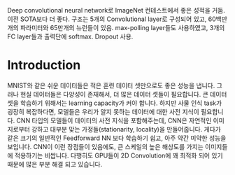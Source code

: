 Deep convolutional neural network로 ImageNet 컨테스트에서 좋은 성적을 거둠. 이전 SOTA보다 더 좋다.
구조는 5개의 Convolutional layer로 구성되어 있고, 60백만개의 파라미터와 65만개의 뉴런들이 있음. max-polling layer들도 사용하였고, 3개의 FC layer들과 출력단에 softmax.
Dropout 사용.

# Introduction
MNIST와 같은 쉬운 데이터들은 적은 훈련 데이터 셋만으로도 좋은 성능을 냅니다.
그러나 현실 데이터들은 다양성이 존재해서, 더 많은 데이터 셋들이 필요합니다.
큰 데이터 셋을 학습하기 위해서는 learning capacity가 커야 합니다. 하지만 사물 인식 task가 굉장히 복잡하다면, 모델들은 우리가 알지 못하는 데이터에 대한 사전 지식이 필요합니다. CNN 타입의 모델들이 데이터의 사전 지식을 포함해주는데, CNN은 자연적인 이미지로부터 강하고 대부분 맞는 가정들(stationarity, locality)을 만들어줍니다. 게다가 같은 크기의 일반적인 Feedforward NN 보다 학습하기 쉽고, 아주 약간 미약한 성능을 보입니다.
CNN이 이런 장점들이 있음에도, 큰 스케일의 높은 해상도를 가지는 이미지들에 적용하기는 비쌉니다. 다행히도 GPU들이 2D Convolution에 꽤 최적화 되어 있기 때문에 많은 부분 해결 되고 있습니다.


<!--stackedit_data:
eyJoaXN0b3J5IjpbNDEwOTM4NzUwXX0=
-->